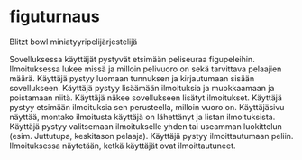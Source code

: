 # figuturnaus
Blitzt bowl miniatyyripelijärjestelijä

Sovelluksessa käyttäjät pystyvät etsimään peliseuraa figupeleihin. Ilmoituksessa lukee missä ja milloin pelivuoro on sekä tarvittava pelaajien määrä.
Käyttäjä pystyy luomaan tunnuksen ja kirjautumaan sisään sovellukseen.
Käyttäjä pystyy lisäämään ilmoituksia ja muokkaamaan ja poistamaan niitä.
Käyttäjä näkee sovellukseen lisätyt ilmoitukset.
Käyttäjä pystyy etsimään ilmoituksia sen perusteella, milloin vuoro on.
Käyttäjäsivu näyttää, montako ilmoitusta käyttäjä on lähettänyt ja listan ilmoituksista.
Käyttäjä pystyy valitsemaan ilmoitukselle yhden tai useamman luokittelun (esim. Juttutupa, keskitason pelaaja).
Käyttäjä pystyy ilmoittautumaan peliin. Ilmoituksessa näytetään, ketkä käyttäjät ovat ilmoittautuneet.
   
